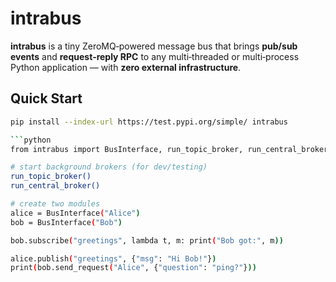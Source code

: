 # intrabus

**intrabus** is a tiny ZeroMQ‑powered message bus that brings **pub/sub events** and **request‑reply RPC** to any multi‑threaded or multi‑process Python application — with **zero external infrastructure**.

## Quick Start

```bash
pip install --index-url https://test.pypi.org/simple/ intrabus

```python
from intrabus import BusInterface, run_topic_broker, run_central_broker

# start background brokers (for dev/testing)
run_topic_broker()
run_central_broker()

# create two modules
alice = BusInterface("Alice")
bob = BusInterface("Bob")

bob.subscribe("greetings", lambda t, m: print("Bob got:", m))

alice.publish("greetings", {"msg": "Hi Bob!"})
print(bob.send_request("Alice", {"question": "ping?"}))
